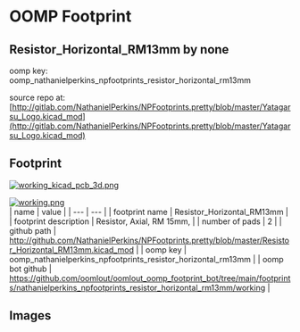 # OOMP Footprint  
## Resistor_Horizontal_RM13mm  by none  
  
oomp key: oomp_nathanielperkins_npfootprints_resistor_horizontal_rm13mm  
  
source repo at: [http://gitlab.com/NathanielPerkins/NPFootprints.pretty/blob/master/Yatagarsu_Logo.kicad_mod](http://gitlab.com/NathanielPerkins/NPFootprints.pretty/blob/master/Yatagarsu_Logo.kicad_mod)  
## Footprint  
  
[![working_kicad_pcb_3d.png](working_kicad_pcb_3d_600.png)](working_kicad_pcb_3d.png)  
  
[![working.png](working_600.png)](working.png)  
| name | value | 
| --- | --- | 
| footprint name | Resistor_Horizontal_RM13mm | 
| footprint description | Resistor, Axial, RM 15mm, | 
| number of pads | 2 | 
| github path | http://github.com/NathanielPerkins/NPFootprints.pretty/blob/master/Resistor_Horizontal_RM13mm.kicad_mod | 
| oomp key | oomp_nathanielperkins_npfootprints_resistor_horizontal_rm13mm | 
| oomp bot github | https://github.com/oomlout/oomlout_oomp_footprint_bot/tree/main/footprints/nathanielperkins_npfootprints_resistor_horizontal_rm13mm/working | 
## Images  
